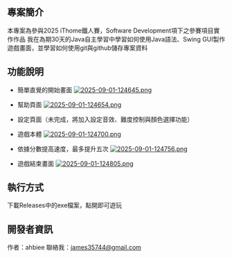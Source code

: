 ## 專案簡介

本專案為參與2025 iThome鐵人賽，Software Development項下之參賽項目實作作品
我在為期30天的Java自主學習中學習如何使用Java語法、Swing GUI製作遊戲畫面，並學習如何使用git與github儲存專案資料

## 功能說明

- 簡單直覺的開始畫面
[![2025-09-01-124645.png](https://i.postimg.cc/vBtTs7ym/2025-09-01-124645.png)](https://postimg.cc/DJmnQX8V)

- 幫助頁面
[![2025-09-01-124654.png](https://i.postimg.cc/pVkrcBkG/2025-09-01-124654.png)](https://postimg.cc/Sj2mJCBC)

- 設定頁面（未完成，將加入設定音效、難度控制與顏色選擇功能）

- 遊戲本體
[![2025-09-01-124700.png](https://i.postimg.cc/TY4wfYzn/2025-09-01-124700.png)](https://postimg.cc/D81FcFyz)

- 依據分數提高速度，最多提升五次
[![2025-09-01-124756.png](https://i.postimg.cc/7ZJL6r4d/2025-09-01-124756.png)](https://postimg.cc/3k7hS6dF)

- 遊戲結束畫面
[![2025-09-01-124805.png](https://i.postimg.cc/6Qd5rVyh/2025-09-01-124805.png)](https://postimg.cc/zLGr5gwL)

## 執行方式

下載Releases中的exe檔案，點開即可遊玩

## 開發者資訊

作者：ahbiee
聯絡我：james35744@gmail.com